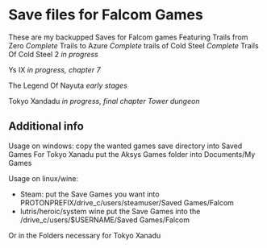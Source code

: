 # Save files for Falcom Games

These are my backupped Saves for Falcom games 
Featuring 
Trails from Zero *Complete*
Trails to Azure *Complete*
trails of Cold Steel *Complete*
Trails Of Cold Steel 2 *in progress*

Ys IX *in progress, chapter 7*

The Legend Of Nayuta *early stages*

Tokyo Xandadu *in progress, final chapter Tower dungeon*

## Additional info
Usage on windows: copy the wanted games save directory into Saved Games
For Tokyo Xanadu put the Aksys Games folder into Documents/My Games

Usage on linux/wine:
  - Steam: put the Save Games you want into PROTONPREFIX/drive_c/users/steamuser/Saved Games/Falcom
  - lutris/heroic/system wine put the Save Games into the <WINEPREFIX>/drive_c/users/$USERNAME/Saved Games/Falcom

Or in the Folders necessary for Tokyo Xanadu
